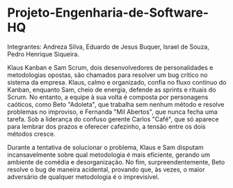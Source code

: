 # Projeto-Engenharia-de-Software-HQ

Integrantes:
Andreza Silva,
Eduardo de Jesus Buquer,
Israel de Souza,
Pedro Henrique Siqueira.

Klaus Kanban e Sam Scrum, dois desenvolvedores de personalidades e metodologias opostas, são chamados para resolver um bug crítico no sistema da empresa. Klaus, calmo e organizado, confia no fluxo contínuo do Kanban, enquanto Sam, cheio de energia, defende as sprints e rituais do Scrum. No entanto, a equipe à sua volta é composta por personagens caóticos, como Beto "Adoleta", que trabalha sem nenhum método e resolve problemas no improviso, e Fernanda "Mil Abertos", que nunca fecha uma tarefa. Sob a liderança do confuso gerente Carlos "Café", que só aparece para lembrar dos prazos e oferecer cafezinho, a tensão entre os dois métodos cresce.

Durante a tentativa de solucionar o problema, Klaus e Sam disputam incansavelmente sobre qual metodologia é mais eficiente, gerando um ambiente de comédia e desorganização. No fim, surpreendentemente, Beto resolve o bug de maneira acidental, provando que, às vezes, o maior adversário de qualquer metodologia é o imprevisível.


